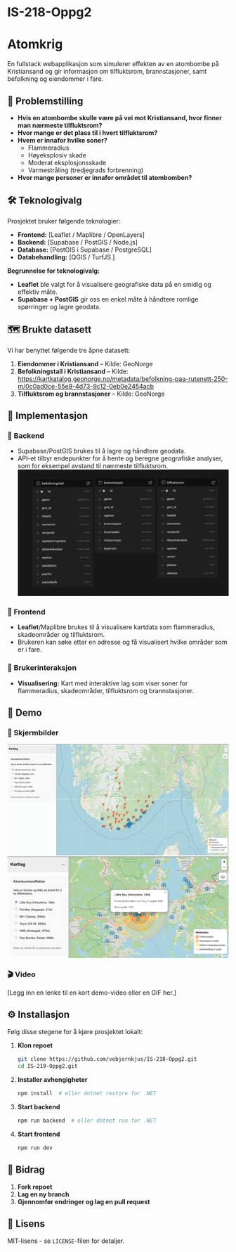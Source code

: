 # IS-218-Oppg2


# Atomkrig  
En fullstack webapplikasjon som simulerer effekten av en atombombe på Kristiansand og gir informasjon om tilfluktsrom, brannstasjoner, samt befolkning og eiendommer i fare.

## 📖 Problemstilling  
- **Hvis en atombombe skulle være på vei mot Kristiansand, hvor finner man nærmeste tilfluktsrom?**
- **Hvor mange er det plass til i hvert tilfluktsrom?**
- **Hvem er innafor hvilke soner?**
  - Flammeradius
  - Høyeksplosiv skade
  - Moderat eksplosjonsskade
  - Varmestråling (tredjegrads forbrenning)
- **Hvor mange personer er innafor området til atombomben?**

## 🛠 Teknologivalg  
Prosjektet bruker følgende teknologier:  
- **Frontend:** [Leaflet / Maplibre / OpenLayers]  
- **Backend:** [Supabase / PostGIS / Node.js]  
- **Database:** [PostGIS i Supabase / PostgreSQL]  
- **Databehandling:** [QGIS / TurfJS ]  

**Begrunnelse for teknologivalg:**  
- **Leaflet** ble valgt for å visualisere geografiske data på en smidig og effektiv måte.  
- **Supabase + PostGIS** gir oss en enkel måte å håndtere romlige spørringer og lagre geodata.

## 🗺 Brukte datasett  
Vi har benyttet følgende tre åpne datasett:  
1. **Eiendommer i Kristiansand** – Kilde: GeoNorge  
2. **Befolkningstall i Kristiansand** – Kilde: https://kartkatalog.geonorge.no/metadata/befolkning-paa-rutenett-250-m/0c0ad0ce-55e8-4d73-9c12-0eb0e2454acb 
3. **Tilfluktsrom og brannstasjoner** – Kilde: GeoNorge  

## 🚀 Implementasjon  
### 🔹 Backend  
- Supabase/PostGIS brukes til å lagre og håndtere geodata.  
- API-et tilbyr endepunkter for å hente og beregne geografiske analyser, som for eksempel avstand til nærmeste tilfluktsrom.
![Database](https://github.com/vebjornkjus/IS-218-Oppg2/blob/main/images/Tabeller1.png?raw=true)

### 🔹 Frontend  
- **Leaflet**/Maplibre brukes til å visualisere kartdata som flammeradius, skadeområder og tilfluktsrom.  
- Brukeren kan søke etter en adresse og få visualisert hvilke områder som er i fare.  

### 🔹 Brukerinteraksjon  
- **Visualisering:** Kart med interaktive lag som viser soner for flammeradius, skadeområder, tilfluktsrom og brannstasjoner.  


## 🎥 Demo  
### 📸 Skjermbilder
![Eksempelbilde 1](https://github.com/vebjornkjus/IS-218-Oppg2/blob/main/images/Screenshot%202025-03-03%20015625.png?raw=true)
![Eksempelbilde 2](https://github.com/vebjornkjus/IS-218-Oppg2/blob/main/images/Screenshot%202025-03-03%20123456.png?raw=true)

### 🎬 Video  
[Legg inn en lenke til en kort demo-video eller en GIF her.]  

## ⚙️ Installasjon  
Følg disse stegene for å kjøre prosjektet lokalt:  

1. **Klon repoet**  
   ```bash
   git clone https://github.com/vebjornkjus/IS-218-Oppg2.git
   cd IS-219-Oppg2.git
   ```
2. **Installer avhengigheter**  
   ```bash
   npm install  # eller dotnet restore for .NET
   ```
3. **Start backend**  
   ```bash
   npm run backend  # eller dotnet run for .NET
   ```
4. **Start frontend**  
   ```bash
   npm run dev
   ```

## 🤝 Bidrag  
1. **Fork repoet**  
2. **Lag en ny branch**  
3. **Gjennomfør endringer og lag en pull request**  

## 📜 Lisens  
MIT-lisens - se `LICENSE`-filen for detaljer.  
```

